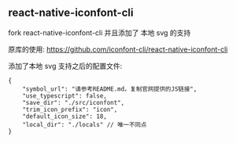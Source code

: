 ## react-native-iconfont-cli

fork  react-native-iconfont-cli 并且添加了 本地 svg 的支持

原库的使用: https://github.com/iconfont-cli/react-native-iconfont-cli

添加了本地 svg 支持之后的配置文件:

```
{
    "symbol_url": "请参考README.md，复制官网提供的JS链接",
    "use_typescript": false,
    "save_dir": "./src/iconfont",
    "trim_icon_prefix": "icon",
    "default_icon_size": 18,
    "local_dir": "./locals" // 唯一不同点
}
```
